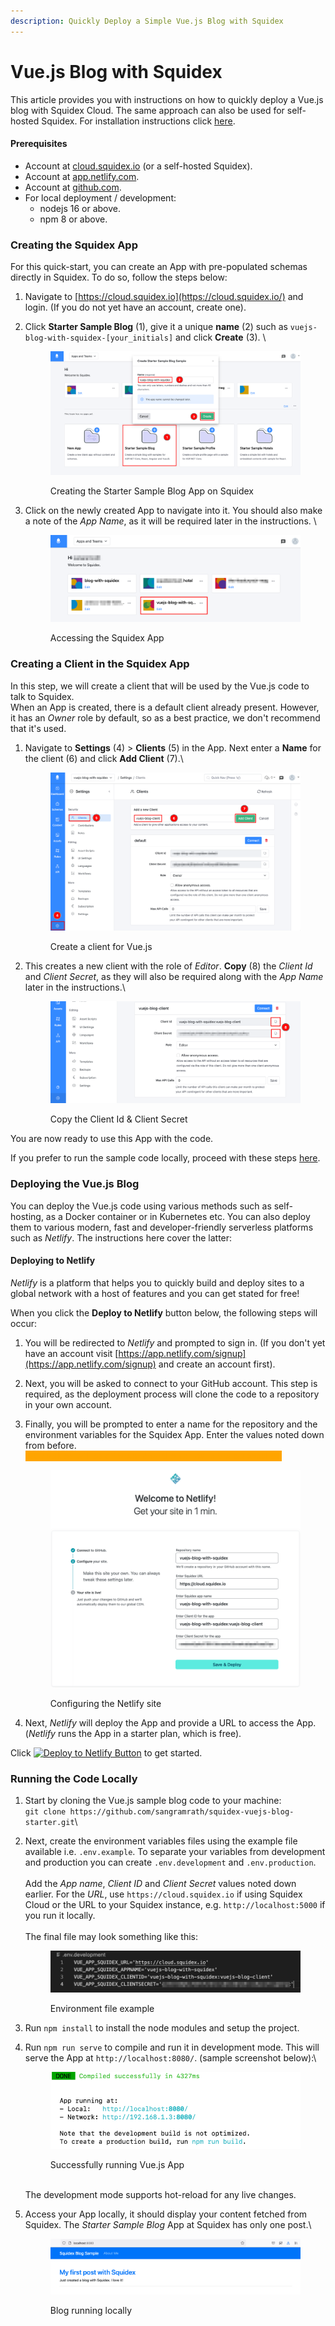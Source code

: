 ```yaml
---
description: Quickly Deploy a Simple Vue.js Blog with Squidex
---
```


# Vue.js Blog with Squidex

This article provides you with instructions on how to quickly deploy a Vue.js blog with Squidex Cloud. The same approach can also be used for self-hosted Squidex. For installation instructions click [here](../installation/).

#### Prerequisites

* Account at [cloud.squidex.io](https://cloud.squidex.io/) (or a self-hosted Squidex).
* Account at [app.netlify.com](https://app.netlify.com).
* Account at [github.com](https://github.com/).
* For local deployment / development:
  * nodejs 16 or above.
  * npm 8 or above.

### Creating the Squidex App

For this quick-start, you can create an App with pre-populated schemas directly in Squidex. To do so, follow the steps below:

1. Navigate to [https://cloud.squidex.io](https://cloud.squidex.io/) and login. (If you do not yet have an account, create one).
2.  Click **Starter Sample Blog** (1), give it a unique **name** (2) such as `vuejs-blog-with-squidex-[your_initials]` and click **Create** (3). \


    <figure><img src="../../.gitbook/assets/2022-12-31_21-09.png" alt=""><figcaption><p>Creating the Starter Sample Blog App on Squidex</p></figcaption></figure>
3.  Click on the newly created App to navigate into it. You should also make a note of the _App Name_, as it will be required later in the instructions. \


    <figure><img src="../../.gitbook/assets/2023-01-01_12-36.png" alt=""><figcaption><p>Accessing the Squidex App</p></figcaption></figure>

### Creating a Client in the Squidex App

In this step, we will create a client that will be used by the Vue.js code to talk to Squidex. \
When an App is created, there is a default client already present. However, it has an _Owner_ role by default, so as a best practice, we don't recommend that it's used.

1.  Navigate to **Settings** (4) > **Clients** (5) in the App. Next enter a **Name** for the client (6) and click **Add Client** (7).\


    <figure><img src="../../.gitbook/assets/2022-12-31_21-30.png" alt=""><figcaption><p>Create a client for Vue.js</p></figcaption></figure>
2.  This creates a new client with the role of _Editor_. **Copy** (8) the _Client Id_ and _Client Secret_, as they will also be required along with the _App Name_ later in the instructions.\


    <figure><img src="../../.gitbook/assets/2022-12-31_21-36.png" alt=""><figcaption><p>Copy the Client Id &#x26; Client Secret</p></figcaption></figure>

You are now ready to use this App with the code. &#x20;

If you prefer to run the sample code locally, proceed with these steps [here](vue.js-blog-with-squidex.md#running-the-vue.js-blog-locally).

### Deploying the Vue.js Blog

You can deploy the Vue.js code using various methods such as self-hosting, as a Docker container or in Kubernetes etc. You can also deploy them to various modern, fast and developer-friendly serverless platforms such as _Netlify_. The instructions here cover the latter:

#### Deploying to Netlify

_Netlify_ is a platform that helps you to quickly build and deploy sites to a global network with a host of features and you can get stated for free!

When you click the **Deploy to Netlify** button below, the following steps will occur:

1. You will be redirected to _Netlify_ and prompted to sign in. (If you don't yet have an account visit [https://app.netlify.com/signup](https://app.netlify.com/signup) and create an account first).
2. Next, you will be asked to connect to your GitHub account. This step is required, as the deployment process will clone the code to a repository in your own account.&#x20;
3.  Finally, you will be prompted to enter a name for the repository and the environment variables for the Squidex App. Enter the values noted down from before. \
    <mark style="color:orange;background-color:orange;">Your values will be different than the values in the screenshot.</mark>&#x20;

    <figure><img src="../../.gitbook/assets/2023-01-03_00-45_1.png" alt=""><figcaption><p>Configuring the Netlify site</p></figcaption></figure>
4. Next, _Netlify_ will deploy the App and provide a URL to access the App. (_Netlify_ runs the App in a starter plan, which is free).

Click [![Deploy to Netlify Button](https://www.netlify.com/img/deploy/button.svg)](https://app.netlify.com/start/deploy?repository=https://github.com/sangramrath/squidex-vuejs-blog-starter) to get started.

### Running the Code Locally

1. Start by cloning the Vue.js sample blog code to your machine:\
   `git clone https://github.com/sangramrath/squidex-vuejs-blog-starter.git`\

2.  Next, create the environment variables files using the example file available i.e. `.env.example`. To separate your variables from development and production you can create `.env.development` and `.env.production`.\
    \
    Add the _App name_, _Client ID_ and _Client Secret_ values noted down earlier. For the _URL_, use `https://cloud.squidex.io` if using Squidex Cloud or the URL to your Squidex instance, e.g. `http://localhost:5000` if you run it locally.\
    \
    The final file may look something like this:

    <figure><img src="../../.gitbook/assets/2023-01-01_12-07.png" alt=""><figcaption><p>Environment file example</p></figcaption></figure>
3. Run `npm install` to install the node modules and setup the project.
4.  Run `npm run serve` to compile and run it in development mode. This will serve the App at `http://localhost:8080/`. (sample screenshot below):\


    <figure><img src="../../.gitbook/assets/2023-01-01_12-17.png" alt=""><figcaption><p>Successfully running Vue.js App</p></figcaption></figure>

    \
    The development mode supports hot-reload for any live changes.
5.  Access your App locally, it should display your content fetched from Squidex. The _Starter Sample Blog_ App at Squidex has only one post.\


    <figure><img src="../../.gitbook/assets/2023-01-01_12-22.png" alt=""><figcaption><p>Blog running locally</p></figcaption></figure>

